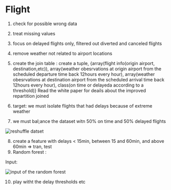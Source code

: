 # Flight

1. check for possible wrong data 
2. treat missing values
3. focus on delayed flights only, filtered out diverted and canceled flights
4. remove weather not related to airport locations 

5. create the join table : create a tuple, {array(flight info(origin airport, destination,etc)), array(weather obesrvations at origin airport from the scheduled departure time back 12hours every hour), array(weather obesrvations at destination airport from the scheduled arrival time back 12hours every hour), class(on time or delayeda according to a threshold)}
Read the white paper for deails about the improved repartition joined 

6. target: we must isolate flights that had delays because of extreme weather 
7. we must bal;ance the dataset witn 50% on time and 50% delayed flights 

![reshuffle datset](2024-09-24_21-31-13.png)

8. create a feature with delays < 15min, between 15 and 60min, and above 60min => tran, test
9. Random forest : 

Input:

![input of the random forest](2024-09-24_21-31-03.png)

10. play witht the delay thresholds etc

